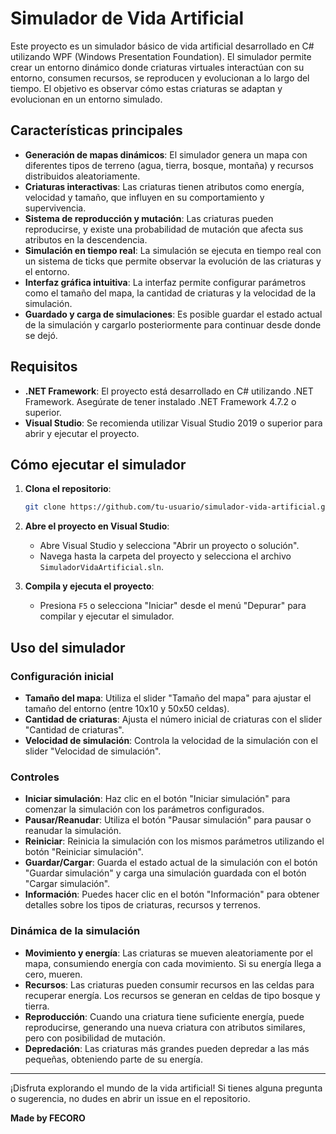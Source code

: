 # Simulador de Vida Artificial

Este proyecto es un simulador básico de vida artificial desarrollado en C# utilizando WPF (Windows Presentation Foundation). El simulador permite crear un entorno dinámico donde criaturas virtuales interactúan con su entorno, consumen recursos, se reproducen y evolucionan a lo largo del tiempo. El objetivo es observar cómo estas criaturas se adaptan y evolucionan en un entorno simulado.

## Características principales

- **Generación de mapas dinámicos**: El simulador genera un mapa con diferentes tipos de terreno (agua, tierra, bosque, montaña) y recursos distribuidos aleatoriamente.
- **Criaturas interactivas**: Las criaturas tienen atributos como energía, velocidad y tamaño, que influyen en su comportamiento y supervivencia.
- **Sistema de reproducción y mutación**: Las criaturas pueden reproducirse, y existe una probabilidad de mutación que afecta sus atributos en la descendencia.
- **Simulación en tiempo real**: La simulación se ejecuta en tiempo real con un sistema de ticks que permite observar la evolución de las criaturas y el entorno.
- **Interfaz gráfica intuitiva**: La interfaz permite configurar parámetros como el tamaño del mapa, la cantidad de criaturas y la velocidad de la simulación.
- **Guardado y carga de simulaciones**: Es posible guardar el estado actual de la simulación y cargarlo posteriormente para continuar desde donde se dejó.

## Requisitos

- **.NET Framework**: El proyecto está desarrollado en C# utilizando .NET Framework. Asegúrate de tener instalado .NET Framework 4.7.2 o superior.
- **Visual Studio**: Se recomienda utilizar Visual Studio 2019 o superior para abrir y ejecutar el proyecto.

## Cómo ejecutar el simulador

1. **Clona el repositorio**:
   ```bash
   git clone https://github.com/tu-usuario/simulador-vida-artificial.git
   ```
2. **Abre el proyecto en Visual Studio**:
   - Abre Visual Studio y selecciona "Abrir un proyecto o solución".
   - Navega hasta la carpeta del proyecto y selecciona el archivo `SimuladorVidaArtificial.sln`.

3. **Compila y ejecuta el proyecto**:
   - Presiona `F5` o selecciona "Iniciar" desde el menú "Depurar" para compilar y ejecutar el simulador.

## Uso del simulador

### Configuración inicial

- **Tamaño del mapa**: Utiliza el slider "Tamaño del mapa" para ajustar el tamaño del entorno (entre 10x10 y 50x50 celdas).
- **Cantidad de criaturas**: Ajusta el número inicial de criaturas con el slider "Cantidad de criaturas".
- **Velocidad de simulación**: Controla la velocidad de la simulación con el slider "Velocidad de simulación".

### Controles

- **Iniciar simulación**: Haz clic en el botón "Iniciar simulación" para comenzar la simulación con los parámetros configurados.
- **Pausar/Reanudar**: Utiliza el botón "Pausar simulación" para pausar o reanudar la simulación.
- **Reiniciar**: Reinicia la simulación con los mismos parámetros utilizando el botón "Reiniciar simulación".
- **Guardar/Cargar**: Guarda el estado actual de la simulación con el botón "Guardar simulación" y carga una simulación guardada con el botón "Cargar simulación".
- **Información**: Puedes hacer clic en el botón "Información" para obtener detalles sobre los tipos de criaturas, recursos y terrenos.

### Dinámica de la simulación

- **Movimiento y energía**: Las criaturas se mueven aleatoriamente por el mapa, consumiendo energía con cada movimiento. Si su energía llega a cero, mueren.
- **Recursos**: Las criaturas pueden consumir recursos en las celdas para recuperar energía. Los recursos se generan en celdas de tipo bosque y tierra.
- **Reproducción**: Cuando una criatura tiene suficiente energía, puede reproducirse, generando una nueva criatura con atributos similares, pero con posibilidad de mutación.
- **Depredación**: Las criaturas más grandes pueden depredar a las más pequeñas, obteniendo parte de su energía.

---

¡Disfruta explorando el mundo de la vida artificial! Si tienes alguna pregunta o sugerencia, no dudes en abrir un issue en el repositorio.

**Made by FECORO**
